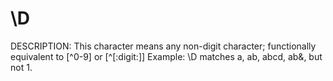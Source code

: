 # \D

DESCRIPTION: This character means any non-digit character; functionally equivalent to [^0-9] or [^[:digit:]]
Example: \D matches a, ab, abcd, ab&, but not 1.